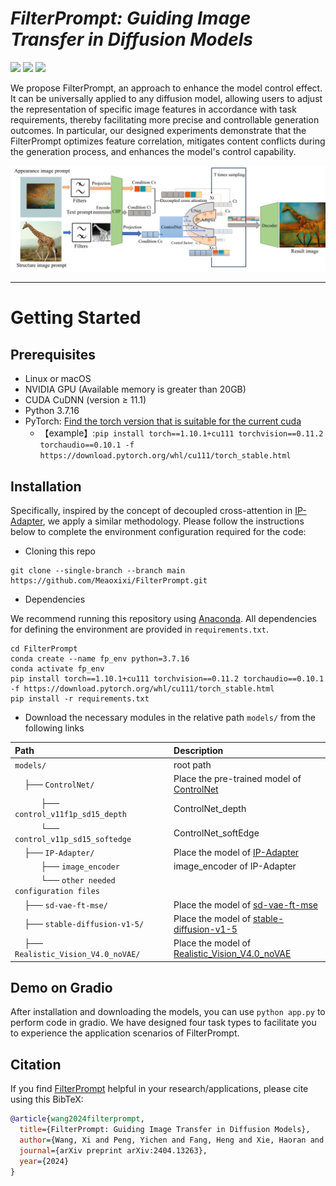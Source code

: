 # ___***FilterPrompt: Guiding Image Transfer in Diffusion Models***___

<a href='https://meaoxixi.github.io/FilterPrompt/'><img src='https://img.shields.io/badge/Project-Page-green'></a> 
<a href='https://arxiv.org/pdf/2404.13263'><img src='https://img.shields.io/badge/Paper-blue'></a> 
<a href='https://arxiv.org/pdf/2404.13263'><img src='https://img.shields.io/badge/Demo-orange'></a> 

We propose FilterPrompt, an approach to enhance the model control effect. It can be universally applied to any diffusion model, allowing users to adjust the representation of specific image features in accordance with task requirements, thereby facilitating more precise and controllable generation outcomes. In particular, our designed experiments demonstrate that the FilterPrompt optimizes feature correlation, mitigates content conflicts during the generation process, and enhances the model's control capability.

![arch](https://raw.githubusercontent.com/Meaoxixi/FilterPrompt/gh-pages/resources/method_diagram.png)

---
# Getting Started
## Prerequisites
- Linux or macOS
- NVIDIA GPU (Available memory is greater than 20GB)
- CUDA CuDNN (version ≥ 11.1)
- Python 3.7.16
- PyTorch: [Find the torch version that is suitable for the current cuda](https://pytorch.org/get-started/previous-versions/)
  - 【example】:`pip install torch==1.10.1+cu111 torchvision==0.11.2 torchaudio==0.10.1 -f https://download.pytorch.org/whl/cu111/torch_stable.html`

## Installation
Specifically, inspired by the concept of decoupled cross-attention in [IP-Adapter](https://ip-adapter.github.io/), we apply a similar methodology. 
Please follow the instructions below to complete the environment configuration required for the code:
- Cloning this repo
```
git clone --single-branch --branch main https://github.com/Meaoxixi/FilterPrompt.git
```
- Dependencies

We recommend running this repository using [Anaconda](https://docs.anaconda.com/anaconda/install/). 
All dependencies for defining the environment are provided in `requirements.txt`.
```
cd FilterPrompt
conda create --name fp_env python=3.7.16
conda activate fp_env
pip install torch==1.10.1+cu111 torchvision==0.11.2 torchaudio==0.10.1 -f https://download.pytorch.org/whl/cu111/torch_stable.html
pip install -r requirements.txt
```
- Download the necessary modules in the relative path `models/` from the following links

| Path                                                                                                                 | Description                                                                                                             |
|:---------------------------------------------------------------------------------------------------------------------|:------------------------------------------------------------------------------------------------------------------------|
| `models/`                                                                                                            | root path                                                                                                               |
| &nbsp;&nbsp;&nbsp;&nbsp;├── `ControlNet/`                                                                            | Place the pre-trained model of [ControlNet](https://huggingface.co/lllyasviel)                                          |
| &nbsp;&nbsp;&nbsp;&nbsp;&nbsp;&nbsp;&nbsp;&nbsp;&nbsp;&nbsp;&nbsp;├── `control_v11f1p_sd15_depth `                   | ControlNet_depth                                                                                                        |
| &nbsp;&nbsp;&nbsp;&nbsp;&nbsp;&nbsp;&nbsp;&nbsp;&nbsp;&nbsp;&nbsp;└── `control_v11p_sd15_softedge`                   | ControlNet_softEdge                                                                                                     |
| &nbsp;&nbsp;&nbsp;&nbsp;├── `IP-Adapter/`                                                                            | Place the model of [IP-Adapter](https://huggingface.co/h94/IP-Adapter/tree/main/models)                                 |
| &nbsp;&nbsp;&nbsp;&nbsp;&nbsp;&nbsp;&nbsp;&nbsp;&nbsp;&nbsp;&nbsp;├── `image_encoder `                               | image_encoder of IP-Adapter                                                                                             |
| &nbsp;&nbsp;&nbsp;&nbsp;&nbsp;&nbsp;&nbsp;&nbsp;&nbsp;&nbsp;&nbsp;└── `other needed configuration files`             |                                                                                                                         |
| &nbsp;&nbsp;&nbsp;&nbsp;├── `sd-vae-ft-mse/`                                                                         | Place the model of [sd-vae-ft-mse](https://huggingface.co/stabilityai/sd-vae-ft-mse/tree/main)                          |
| &nbsp;&nbsp;&nbsp;&nbsp;├── `stable-diffusion-v1-5/`                                                                 | Place the model of [stable-diffusion-v1-5](https://huggingface.co/runwayml/stable-diffusion-v1-5)                       |
| &nbsp;&nbsp;&nbsp;&nbsp;├── `Realistic_Vision_V4.0_noVAE/`                                                           | Place the model of [Realistic_Vision_V4.0_noVAE](https://huggingface.co/SG161222/Realistic_Vision_V4.0_noVAE/tree/main) |




## Demo on Gradio

After installation and downloading the models, you can use `python app.py` to perform code in gradio. We have designed four task types to facilitate you to experience the application scenarios of FilterPrompt.

[//]: # (```)

[//]: # (python demo_gradio.py)

[//]: # (```)

[//]: # ()
[//]: # (Note that both images should be size of 1024x1024 to obtain best results.)

[//]: # ()
[//]: # (It should provide the following interface for you to try. Make sure you install DPT following the section above.)

[//]: # ()
[//]: # ()
[//]: # (## Inferencing on batch of images)

[//]: # (To cross-inference on a set of input images and material exemplars, first create the following directory: )

[//]: # ()
[//]: # (```)

[//]: # (mkdir demo_assets/output_images)

[//]: # (```)

[//]: # ()
[//]: # (Follow the above steps to obtain and place all the material exemplars and corresponding input images/depths into their directories.)

[//]: # ()
[//]: # (Then run:)

[//]: # ()
[//]: # (```)

[//]: # (python run_batch.py)

[//]: # (```)

[//]: # ()
[//]: # (### Visualize results using HTML4Vision)

[//]: # ()
[//]: # (To visualize all the batch results, we utilize the HTML4Vision library, which can be installed with:)

[//]: # ()
[//]: # (```)

[//]: # (pip install html4vision)

[//]: # (```)

[//]: # ()
[//]: # (Then, run:)

[//]: # ()
[//]: # (```)

[//]: # (python visualization.py)

[//]: # (```)

[//]: # ()
[//]: # (This will generate an html file `index.html` in the same directory that contains all the results after material transfer.)

## Citation
If you find [FilterPrompt](https://arxiv.org/abs/2404.13263) helpful in your research/applications, please cite using this BibTeX:
```bibtex
@article{wang2024filterprompt,
  title={FilterPrompt: Guiding Image Transfer in Diffusion Models},
  author={Wang, Xi and Peng, Yichen and Fang, Heng and Xie, Haoran and Yang, Xi and Li, Chuntao},
  journal={arXiv preprint arXiv:2404.13263},
  year={2024}
}
```
